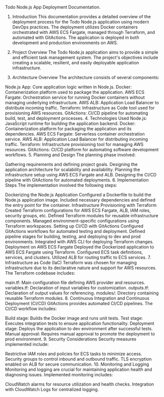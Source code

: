 Todo Node.js App Deployment Documentation.
1. Introduction
This documentation provides a detailed overview of the deployment process for the Todo Node.js application using modern DevOps practices. The deployment utilizes Docker containers orchestrated with AWS ECS Fargate, managed through Terraform, and automated with GitActions. The application is deployed in both development and production environments on AWS.

2. Project Overview
The Todo Node.js application aims to provide a simple and efficient task management system. The project's objectives include creating a scalable, resilient, and easily deployable application infrastructure.

3. Architecture Overview
The architecture consists of several components:

Node.js App: Core application logic written in Node.js.
Docker: Containerization platform used to package the application.
AWS ECS Fargate: Orchestration service for running Docker containers without managing underlying infrastructure.
AWS ALB: Application Load Balancer to distribute incoming traffic.
Terraform: Infrastructure as Code tool used for provisioning AWS resources.
GitActions: CI/CD pipeline for automating build, test, and deployment processes.
4. Technologies Used
Node.js: JavaScript runtime for building the application backend.
Docker: Containerization platform for packaging the application and its dependencies.
AWS ECS Fargate: Serverless container orchestration service.
AWS ALB: Application Load Balancer for distributing incoming traffic.
Terraform: Infrastructure provisioning tool for managing AWS resources.
GitActions: CI/CD platform for automating software development workflows.
5. Planning and Design
The planning phase involved:

Gathering requirements and defining project goals.
Designing the application architecture for scalability and availability.
Planning the infrastructure setup using AWS ECS Fargate and ALB.
Designing the CI/CD pipeline with GitActions for automated deployments.
6. Implementation Steps
The implementation involved the following steps:

Dockerizing the Node.js Application
Configured a Dockerfile to build the Node.js application image.
Included necessary dependencies and defined the entry point for the container.
Infrastructure Provisioning with Terraform
Created Terraform configurations for AWS ECS Fargate, ALB, IAM roles, security groups, etc.
Defined Terraform modules for reusable infrastructure components.
Managed environment-specific configurations using Terraform workspaces.
Setting up CI/CD with GitActions
Configured GitActions workflows for automated testing and deployment.
Defined pipeline stages for building, testing, and deploying to dev and prod environments.
Integrated with AWS CLI for deploying Terraform changes.
Deployment on AWS ECS Fargate
Deployed the Dockerized application to AWS ECS Fargate using Terraform.
Configured ECS task definitions, services, and clusters.
Utilized ALB for routing traffic to ECS services.
7. Infrastructure as Code (IaC)
Terraform was chosen for managing infrastructure due to its declarative nature and support for AWS resources. The Terraform codebase includes:

main.tf: Main configuration file defining AWS provider and resources.
variables.tf: Declaration of input variables for customization.
outputs.tf: Declaration of output values for referencing.
modules/: Directory containing reusable Terraform modules.
8. Continuous Integration and Continuous Deployment (CI/CD)
GitActions provides automated CI/CD pipelines. The CI/CD workflow includes:

Build stage: Builds the Docker image and runs unit tests.
Test stage: Executes integration tests to ensure application functionality.
Deployment stage: Deploys the application to dev environment after successful tests.
Manual approval: Requires manual approval to promote the deployment to prod environment.
9. Security Considerations
Security measures implemented include:

Restrictive IAM roles and policies for ECS tasks to minimize access.
Security groups to control inbound and outbound traffic.
TLS encryption enabled on ALB for secure communication.
10. Monitoring and Logging
Monitoring and logging are crucial for maintaining application health and diagnosing issues. Implemented monitoring includes:

CloudWatch alarms for resource utilization and health checks.
Integration with CloudWatch Logs for centralized logging.